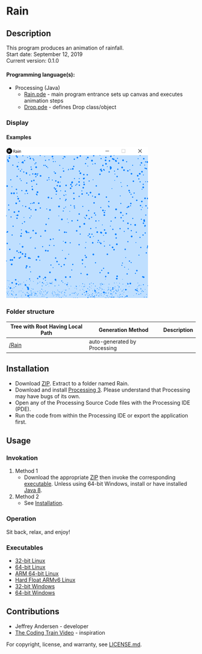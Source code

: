 # Rain

## Description
This program produces an animation of rainfall. <br>
Start date: September 12, 2019 <br>
Current version: 0.1.0 <br>
#### Programming language(s):
- Processing (Java)
	- [Rain.pde](Rain.pde) - main program entrance sets up canvas and executes animation steps
	- [Drop.pde](Drop.pde) - defines Drop class/object

### Display
#### Examples
<img src="Picture1.png" alt="Example 1 Picture" height="400"/>

### Folder structure
| Tree with Root Having Local Path | Generation Method | Description |
| -------------------------------- | ----------------- | ----------- |
| [/Rain](https://github.com/anderjef/Rain) | auto-generated by Processing | <!-- --> |

## Installation
- Download [ZIP](https://github.com/anderjef/Rain/archive/Rain.zip). Extract to a folder named Rain.
- Download and install [Processing 3](https://processing.org/). Please understand that Processing may have bugs of its own.
- Open any of the Processing Source Code files with the Processing IDE (PDE).
- Run the code from within the Processing IDE or export the application first.

## Usage
### Invokation
1. Method 1
	- Download the appropriate [ZIP](https://github.com/anderjef/Rain/archive/Rain.zip) then invoke the corresponding [executable](#Executables). Unless using 64-bit Windows, install or have installed [Java 8](https://java.com/en/download/).
2. Method 2
	- See [Installation](#Installation).

### Operation
Sit back, relax, and enjoy!

### Executables
- [32-bit Linux](https://github.com/anderjef/Rain/tree/main/application.linux32/Rain)
- [64-bit Linux](https://github.com/anderjef/Rain/tree/main/application.linux64/Rain)
- [ARM 64-bit Linux](https://github.com/anderjef/Rain/tree/main/application.linux-arm64/Rain)
- [Hard Float ARMv6 Linux](https://github.com/anderjef/Rain/tree/main/application.linux-armv6hf/Rain)
- [32-bit Windows](https://github.com/anderjef/Rain/tree/main/application.windows32/Rain.exe)
- [64-bit Windows](https://github.com/anderjef/Rain/tree/main/application.windows64/Rain.exe)

## Contributions
- Jeffrey Andersen - developer
- [The Coding Train Video](https://www.youtube.com/watch?v=KkyIDI6rQJI) - inspiration

For copyright, license, and warranty, see [LICENSE.md](https://github.com/anderjef/Rain/LICENSE.md).
